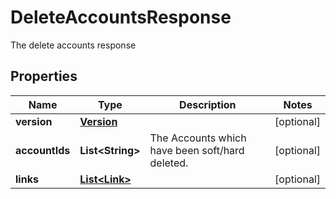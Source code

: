 

# DeleteAccountsResponse

The delete accounts response

## Properties

Name | Type | Description | Notes
------------ | ------------- | ------------- | -------------
**version** | [**Version**](Version.md) |  |  [optional]
**accountIds** | **List&lt;String&gt;** | The Accounts which have been soft/hard deleted. |  [optional]
**links** | [**List&lt;Link&gt;**](Link.md) |  |  [optional]



